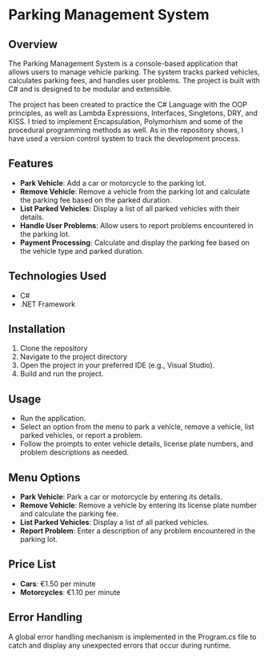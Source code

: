 # Parking Management System

## Overview

The Parking Management System is a console-based application that allows users to manage vehicle parking. The system tracks parked vehicles, calculates parking fees, and handles user problems. The project is built with C# and is designed to be modular and extensible.

The project has been created to practice the C# Language with the OOP principles, as well as Lambda Expressions, Interfaces, Singletons, DRY, and KISS. I tried to implement Encapsulation, Polymorhism and some of the procedural programming methods as well. As in the repository shows, I have used a version control system to track the development process.

## Features

- **Park Vehicle**: Add a car or motorcycle to the parking lot.
- **Remove Vehicle**: Remove a vehicle from the parking lot and calculate the parking fee based on the parked duration.
- **List Parked Vehicles**: Display a list of all parked vehicles with their details.
- **Handle User Problems**: Allow users to report problems encountered in the parking lot.
- **Payment Processing**: Calculate and display the parking fee based on the vehicle type and parked duration.

## Technologies Used

- C#
- .NET Framework

## Installation
1. Clone the repository
2. Navigate to the project directory
3. Open the project in your preferred IDE (e.g., Visual Studio).
4. Build and run the project.

## Usage
- Run the application.
- Select an option from the menu to park a vehicle, remove a vehicle, list parked vehicles, or report a problem.
- Follow the prompts to enter vehicle details, license plate numbers, and problem descriptions as needed.

## Menu Options
- **Park Vehicle**: Park a car or motorcycle by entering its details.
- **Remove Vehicle**: Remove a vehicle by entering its license plate number and calculate the parking fee.
- **List Parked Vehicles**: Display a list of all parked vehicles.
- **Report Problem**: Enter a description of any problem encountered in the parking lot.

## Price List
- **Cars**: €1.50 per minute
- **Motorcycles**: €1.10 per minute

## Error Handling
A global error handling mechanism is implemented in the Program.cs file to catch and display any unexpected errors that occur during runtime.
